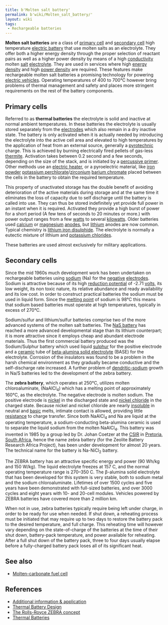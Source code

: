 ```yaml
---
title: b'Molten salt battery'
permalink: b'wiki/Molten_salt_battery/'
layout: wiki
tags:
 - Rechargeable batteries
---
```


**Molten salt batteries** are a class of [primary
cell](primary_cell "wikilink") and [secondary
cell](secondary_cell "wikilink") high temperature [electric
battery](electric_battery "wikilink") that use molten salts as an
electrolyte. They offer both a higher energy density through the proper
selection of reactant pairs as well as a higher power density by means
of a high [conductivity](/wiki/Electrical_conductivity "wikilink") molten
[salt](salt "wikilink") [electrolyte](electrolyte "wikilink"). They are
used in services where high [energy density](energy_density "wikilink")
and high [power density](power_density "wikilink") are required. These
features make rechargeable molten salt batteries a promising technology
for powering [electric vehicles](electric_vehicle "wikilink"). Operating
temperatures of 400 to 700°C however bring problems of thermal
management and safety and places more stringent requirements on the rest
of the battery components.

Primary cells
-------------

Referred to as **thermal batteries** the electrolyte is solid and
inactive at normal ambient temperatures. In these batteries the
electrolyte is usually stored separately from the
[electrodes](electrode "wikilink") which also remain in a dry inactive
state. The battery is only activated when it is actually needed by
introducing the electrolyte into the active cell area and elevated to
high temperatures by the application of heat from an external source,
generally a [pyrotechnic](pyrotechnic "wikilink") charge. This is
achieved by burning electrically fired pellets of gas-less
[thermite](thermite "wikilink"). Activation takes between 0.2 second and
a few seconds, depending on the size of the stack, and is initiated by a
[percussive primer](/wiki/Percussion_cap "wikilink"). Other methods use an
[electric heater](electric_heater "wikilink"), or a pyroelectric
material, like [iron powder](/wiki/Iron "wikilink") [potassium
perchlorate](potassium_perchlorate "wikilink")/[zirconium](zirconium "wikilink")
[barium chromate](barium_chromate "wikilink") placed between the cells
in the battery to obtain the required temperature.

This property of unactivated storage has the double benefit of avoiding
deterioration of the active materials during storage and at the same
time it eliminates the loss of capacity due to self discharge until the
battery is called into use. They can thus be stored indefinitely yet
provide full power in an instant when it is required. Activated they
provide a high burst of power for a short period (A few tens of seconds
to 20 minutes or more.) with power output ranges from a few
[watts](watt "wikilink") to several [kilowatts](kilowatt "wikilink").
Older batteries used [calcium](calcium "wikilink") or
[magnesium](magnesium "wikilink") [anodes](anode "wikilink"), but
[lithium](lithium "wikilink") anodes are now common. Typical chemistry
is [lithium iron disulphide](lithium_iron_disulphide "wikilink"). The
electrolyte is normally a eutectic mixture of lithium and [potassium
chlorides](potassium_chloride "wikilink").

These batteries are used almost exclusively for military applications.

Secondary cells
---------------

Since the mid 1960s much development work has been undertaken on
rechargeable batteries using [sodium](sodium "wikilink") (Na) for the
[negative](negative "wikilink") [electrodes](electrode "wikilink").
Sodium is attractive because of its high [reduction
potential](reduction_potential "wikilink") of -2.71
[volts](volt "wikilink"), its low weight, its non toxic nature, its
relative abundance and ready availability and its low cost. In order to
construct practical batteries the sodium must be used in liquid form.
Since the [melting point](melting_point "wikilink") of sodium is 98°C
this means that sodium based batteries must operate at high
temperatures, typically in excess of 270°C.

Sodium/sulfur and lithium/sulfur batteries comprise two of the more
advanced systems of the molten salt batteries. The [NaS
battery](/wiki/NaS_battery "wikilink") has reached a more advanced
developmental stage than its lithium counterpart; it is more attractive
since it employs cheap and abundant electrode materials. Thus the first
commercial battery produced was the Sodium/Sulphur battery which used
liquid [sulphur](sulphur "wikilink") for the positive electrode and a
[ceramic](ceramic "wikilink") tube of [beta-alumina solid
electrolyte](beta-alumina_solid_electrolyte "wikilink") (BASE) for the
electrolyte. Corrosion of the insulators was found to be a problem in
the harsh chemical environment as they gradually became conductive and
the self-discharge rate increased. A further problem of
[dendritic-sodium](dendrites "wikilink") growth in Na/S batteries led to
the development of the zebra battery.

The **zebra battery**, which operates at 250°C, utilizes molten
chloroaluminate, (NaAlCl<sub>4</sub>) which has a melting point of
approximately 160°C, as the electrolyte. The negative electrode is
molten sodium. The positive electrode is [nickel](nickel "wikilink") in
the discharged state and [nickel chloride](nickel_chloride "wikilink")
in the charged state. Because nickel and nickel chloride are nearly
[insoluble](insoluble "wikilink") in neutral and
[basic](/wiki/Alkaline "wikilink") melts, intimate contact is allowed,
providing little [resistance](/wiki/Electrical_resistance "wikilink") to
charge transfer. Since both NaAlCl<sub>4</sub> and Na are liquid at the
operating temperature, a sodium-conducting beta-alumina ceramic is used
to separate the liquid sodium from the molten NaAlCl<sub>4</sub>. This
battery was invented in 1985 by a group led by Dr. Johan Coetzer at the
[CSIR](/wiki/CSIR "wikilink") in [Pretoria, South
Africa](/wiki/Pretoria,_South_Africa "wikilink"), hence the name zebra battery
(for the Zeolite Battery Research Africa Project), has been under
development for almost 20 years. The technical name for the battery is
Na-NiCl<sub>2</sub> battery.

The ZEBRA battery has an attractive specific energy and power (90 Wh/kg
and 150 W/kg). The liquid electrolyte freezes at 157 C, and the normal
operating temperature range is 270–350 C. The β-alumina solid
electrolyte that has been developed for this system is very stable, both
to sodium metal and the sodium chloroaluminate. Lifetimes of over 1500
cycles and five years have been demonstrated with full-sized batteries,
and over 3000 cycles and eight years with 10- and 20-cell modules.
Vehicles powered by ZEBRA batteries have covered more than 2 million km.

When not in use, zebra batteries typically require being left under
charge, in order to be ready for use when needed. If shut down, a
reheating process must be initiated that may require up to two days to
restore the battery pack to the desired temperature, and full charge.
This reheating time will however vary depending on the state-of-charge
of the batteries at the time of their shut down, battery-pack
temperature, and power available for reheating. After a full shut down
of the battery pack, three to four days usually elapse before a
fully-charged battery pack loses all of its significant heat.

See also
--------

-   [Molten-carbonate fuel cell](/wiki/Molten-carbonate_fuel_cell "wikilink")

References
----------

-   [Additional information & application](http://www.asb-group.com)
-   [Thermal Battery
    Design](http://www.eaglepicher.com/NR/rdonlyres/F3E95B16-6BB3-42D0-8AF4-727DBA26C113/0/ThermalDesign.pdf)
-   [The Rolls-Royce ZEBRA
    concept](http://www.rolls-royce.com/marine/products/submarine/zebra_batteries.jsp)
-   [Thermal
    Batteries](http://www.corrosion-doctors.org/PrimBatt/Thermal.htm)
